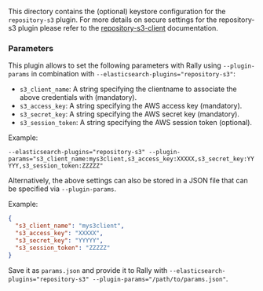This directory contains the (optional) keystore configuration for the `repository-s3` plugin.
For more details on secure settings for the repository-s3 plugin please refer to the [repository-s3-client](https://www.elastic.co/guide/en/elasticsearch/plugins/current/repository-s3-client.html) documentation.

### Parameters

This plugin allows to set the following parameters with Rally using `--plugin-params` in combination with `--elasticsearch-plugins="repository-s3"`:

* `s3_client_name`: A string specifying the clientname to associate the above credentials with (mandatory).
* `s3_access_key`: A string specifying the AWS access key (mandatory).
* `s3_secret_key`: A string specifying the AWS secret key (mandatory).
* `s3_session_token`: A string specifying the AWS session token (optional).

Example:

`--elasticsearch-plugins="repository-s3" --plugin-params="s3_client_name:mys3client,s3_access_key:XXXXX,s3_secret_key:YYYYY,s3_session_token:ZZZZZ"`

Alternatively, the above settings can also be stored in a JSON file that can be specified via `--plugin-params`.

Example:

```json
{
  "s3_client_name": "mys3client",
  "s3_access_key": "XXXXX",
  "s3_secret_key": "YYYYY",
  "s3_session_token": "ZZZZZ"
}
```   

Save it as `params.json` and provide it to Rally with `--elasticsearch-plugins="repository-s3" --plugin-params="/path/to/params.json"`.
